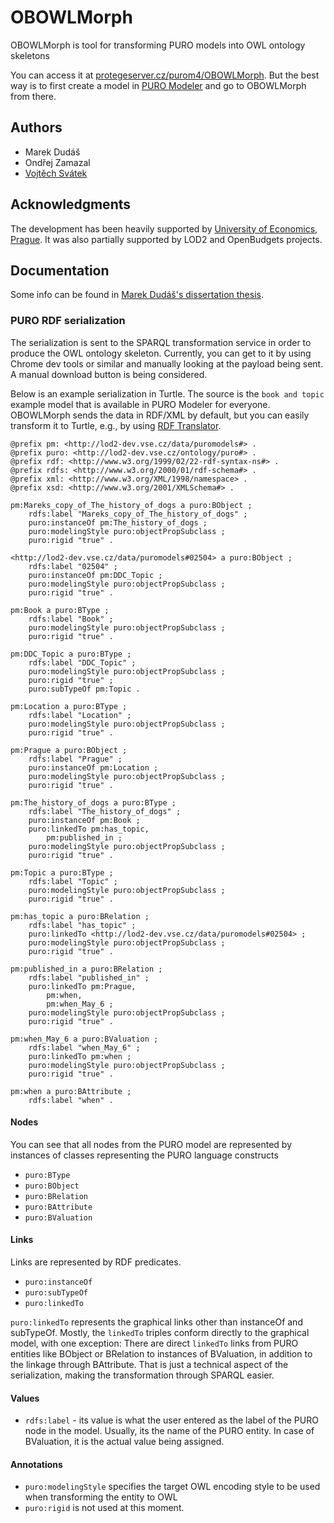 # OBOWLMorph

OBOWLMorph is tool for transforming PURO models into OWL ontology skeletons

You can access it at [protegeserver.cz/purom4/OBOWLMorph](http://protegeserver.cz/purom4/OBOWLMorph).
But the best way is to first create a model in [PURO Modeler](http://protegeserver.cz/purom4) and
go to OBOWLMorph from there.

## Authors

* Marek Dudáš
* Ondřej Zamazal
* [Vojtěch Svátek](https://nb.vse.cz/~svatek/topics.htm)

## Acknowledgments

The development has been heavily supported by [University of Economics, Prague](http://vse.cz).
It was also partially supported by LOD2 and OpenBudgets projects.

## Documentation

Some info can be found in [Marek Dudáš's dissertation thesis](https://vskp.vse.cz/id/1347934).

### PURO RDF serialization

The serialization is sent to the SPARQL transformation service in order to produce the OWL
ontology skeleton. Currently, you can get to it by using Chrome dev tools or similar and
manually looking at the payload being sent. A manual download button is being considered.

Below is an example serialization in Turtle. The source is the `book and topic` example model
that is available in PURO Modeler for everyone.
OBOWLMorph sends the data in RDF/XML by default, but you can easily transform it to Turtle, e.g.,
by using [RDF Translator](https://rdf-translator.appspot.com/).

```
@prefix pm: <http://lod2-dev.vse.cz/data/puromodels#> .
@prefix puro: <http://lod2-dev.vse.cz/ontology/puro#> .
@prefix rdf: <http://www.w3.org/1999/02/22-rdf-syntax-ns#> .
@prefix rdfs: <http://www.w3.org/2000/01/rdf-schema#> .
@prefix xml: <http://www.w3.org/XML/1998/namespace> .
@prefix xsd: <http://www.w3.org/2001/XMLSchema#> .

pm:Mareks_copy_of_The_history_of_dogs a puro:BObject ;
    rdfs:label "Mareks_copy_of_The_history_of_dogs" ;
    puro:instanceOf pm:The_history_of_dogs ;
    puro:modelingStyle puro:objectPropSubclass ;
    puro:rigid "true" .

<http://lod2-dev.vse.cz/data/puromodels#02504> a puro:BObject ;
    rdfs:label "02504" ;
    puro:instanceOf pm:DDC_Topic ;
    puro:modelingStyle puro:objectPropSubclass ;
    puro:rigid "true" .

pm:Book a puro:BType ;
    rdfs:label "Book" ;
    puro:modelingStyle puro:objectPropSubclass ;
    puro:rigid "true" .

pm:DDC_Topic a puro:BType ;
    rdfs:label "DDC_Topic" ;
    puro:modelingStyle puro:objectPropSubclass ;
    puro:rigid "true" ;
    puro:subTypeOf pm:Topic .

pm:Location a puro:BType ;
    rdfs:label "Location" ;
    puro:modelingStyle puro:objectPropSubclass ;
    puro:rigid "true" .

pm:Prague a puro:BObject ;
    rdfs:label "Prague" ;
    puro:instanceOf pm:Location ;
    puro:modelingStyle puro:objectPropSubclass ;
    puro:rigid "true" .

pm:The_history_of_dogs a puro:BType ;
    rdfs:label "The_history_of_dogs" ;
    puro:instanceOf pm:Book ;
    puro:linkedTo pm:has_topic,
        pm:published_in ;
    puro:modelingStyle puro:objectPropSubclass ;
    puro:rigid "true" .

pm:Topic a puro:BType ;
    rdfs:label "Topic" ;
    puro:modelingStyle puro:objectPropSubclass ;
    puro:rigid "true" .

pm:has_topic a puro:BRelation ;
    rdfs:label "has_topic" ;
    puro:linkedTo <http://lod2-dev.vse.cz/data/puromodels#02504> ;
    puro:modelingStyle puro:objectPropSubclass ;
    puro:rigid "true" .

pm:published_in a puro:BRelation ;
    rdfs:label "published_in" ;
    puro:linkedTo pm:Prague,
        pm:when,
        pm:when_May_6 ;
    puro:modelingStyle puro:objectPropSubclass ;
    puro:rigid "true" .

pm:when_May_6 a puro:BValuation ;
    rdfs:label "when_May_6" ;
    puro:linkedTo pm:when ;
    puro:modelingStyle puro:objectPropSubclass ;
    puro:rigid "true" .

pm:when a puro:BAttribute ;
    rdfs:label "when" .
```

#### Nodes
You can see that all nodes from the PURO model are represented by instances of classes representing
the PURO language constructs 

* `puro:BType`
* `puro:BObject`
* `puro:BRelation`
* `puro:BAttribute`
* `puro:BValuation`

#### Links
Links are represented by RDF predicates.

* `puro:instanceOf`
* `puro:subTypeOf`
* `puro:linkedTo`

`puro:linkedTo` represents the graphical links other than instanceOf and subTypeOf.
Mostly, the `linkedTo` triples conform directly to the graphical model, with one exception:
There are direct `linkedTo` links from PURO entities like BObject or BRelation to
instances of BValuation, in addition to the linkage through BAttribute. That is just a technical
aspect of the serialization, making the transformation through SPARQL easier.

#### Values

* `rdfs:label` - its value is what the user entered as the label of the PURO node in the model.
Usually, its the name of the PURO entity. In case of BValuation, it is the actual value being assigned.

#### Annotations

* `puro:modelingStyle` specifies the target OWL encoding style to be used when transforming the
entity to OWL
* `puro:rigid` is not used at this moment. 
